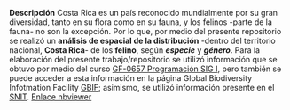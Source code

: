 __Descripción__
Costa Rica es un país reconocido mundialmente por su gran diversidad, tanto en su flora como en su fauna, y los felinos -parte de la fauna- no son la excepción. Por lo que, por medio del presente repositorio se realizó un __análisis de espacial de la distribución__ -dentro del territorio nacional, __Costa Rica__- de los __felino__, según _**especie**_ y _**género**_.
Para la elaboración del presente trabajo/repositorio se utilizó información que se obtuvo por medio del curso [GF-0657 Programación SIG I](https://gf0657-programacionsig.github.io/2022-ii/index.html), pero también se puede acceder a esta información en la página Global Biodiversity Infotmation Facility [GBIF](https://www.gbif.org/); asimismo, se utilizó información presente en el [SNIT](https://www.snitcr.go.cr/). 
[Enlace nbviewer]()
